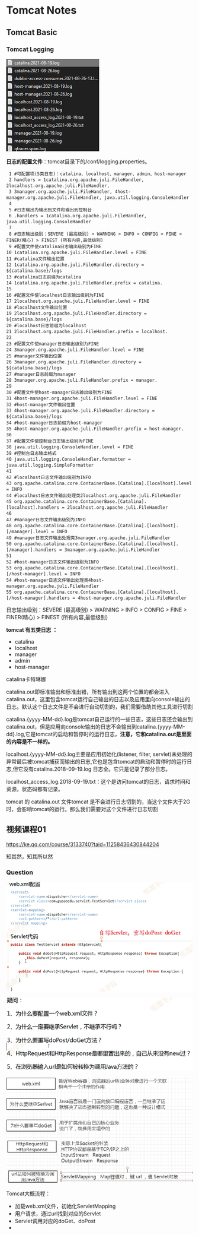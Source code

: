 # Tomcat Notes

## Tomcat Basic

### Tomcat Logging

![image-20210912194553805](TomcatNotes.assets/image-20210912194553805.png)

**日志的配置文件**：tomcat目录下的/conf/logging.properties。

```properties
 1 #可配置项(5类日志)：catalina、localhost、manager、admin、host-manager
 2 handlers = 1catalina.org.apache.juli.FileHandler, 2localhost.org.apache.juli.FileHandler,
 3 3manager.org.apache.juli.FileHandler, 4host-manager.org.apache.juli.FileHandler, java.util.logging.ConsoleHandler
 4 
 5 #日志输出为输出到文件和输出到控制台
 6 .handlers = 1catalina.org.apache.juli.FileHandler, java.util.logging.ConsoleHandler
 7 
 8 #日志输出级别：SEVERE (最高级别) > WARNING > INFO > CONFIG > FINE > FINER(精心) > FINEST (所有内容,最低级别)
 9 #配置文件使catalina日志输出级别为FINE
10 1catalina.org.apache.juli.FileHandler.level = FINE
11 #catalina文件输出位置
12 1catalina.org.apache.juli.FileHandler.directory = ${catalina.base}/logs
13 #catalina日志前缀为catalina
14 1catalina.org.apache.juli.FileHandler.prefix = catalina.
15 
16 #配置文件使localhost日志输出级别为FINE
17 2localhost.org.apache.juli.FileHandler.level = FINE
18 #localhost文件输出位置
19 2localhost.org.apache.juli.FileHandler.directory = ${catalina.base}/logs
20 #localhost日志前缀为localhost
21 2localhost.org.apache.juli.FileHandler.prefix = localhost.
22 
23 #配置文件使manager日志输出级别为FINE
24 3manager.org.apache.juli.FileHandler.level = FINE
25 #manager文件输出位置
26 3manager.org.apache.juli.FileHandler.directory = ${catalina.base}/logs
27 #manager日志前缀为manager
28 3manager.org.apache.juli.FileHandler.prefix = manager.
29 
30 #配置文件使host-manager日志输出级别为FINE
31 4host-manager.org.apache.juli.FileHandler.level = FINE
32 #host-manager文件输出位置
33 4host-manager.org.apache.juli.FileHandler.directory = ${catalina.base}/logs
34 #host-manager日志前缀为host-manager
35 4host-manager.org.apache.juli.FileHandler.prefix = host-manager.
36 
37 #配置文件使控制台日志输出级别为FINE
38 java.util.logging.ConsoleHandler.level = FINE
39 #控制台日志输出格式
40 java.util.logging.ConsoleHandler.formatter = java.util.logging.SimpleFormatter
41 
42 #localhost日志文件输出级别为INFO
43 org.apache.catalina.core.ContainerBase.[Catalina].[localhost].level = INFO
44 #localhost日志文件输出处理类2localhost.org.apache.juli.FileHandler
45 org.apache.catalina.core.ContainerBase.[Catalina].[localhost].handlers = 2localhost.org.apache.juli.FileHandler
46 
47 #manager日志文件输出级别为INFO
48 org.apache.catalina.core.ContainerBase.[Catalina].[localhost].[/manager].level = INFO
49 #manager日志文件输出处理类3manager.org.apache.juli.FileHandler
50 org.apache.catalina.core.ContainerBase.[Catalina].[localhost].[/manager].handlers = 3manager.org.apache.juli.FileHandler
51 
52 #host-manager日志文件输出级别为INFO
53 org.apache.catalina.core.ContainerBase.[Catalina].[localhost].[/host-manager].level = INFO
54 #host-manager日志文件输出处理类4host-manager.org.apache.juli.FileHandler
55 org.apache.catalina.core.ContainerBase.[Catalina].[localhost].[/host-manager].handlers = 4host-manager.org.apache.juli.FileHandler
```



日志输出级别：SEVERE (最高级别) > WARNING > INFO > CONFIG > FINE > FINER(精心) > FINEST (所有内容,最低级别)

**tomcat 有五类日志 ：**

- catalina
- localhost
- manager
- admin
- host-manager

catalina卡特琳娜

catalina.out即标准输出和标准出错，所有输出到这两个位置的都会进入catalina.out，这里包含tomcat运行自己输出的日志以及应用里向console输出的日志。默认这个日志文件是不会进行自动切割的，我们需要借助其他工具进行切割

catalina.{yyyy-MM-dd}.log是tomcat自己运行的一些日志，这些日志还会输出到catalina.out，但是应用向console输出的日志不会输出到catalina.{yyyy-MM-dd}.log,它是tomcat的启动和暂停时的运行日志，**注意，它和catalina.out是里面的内容是不一样的。**

localhost.{yyyy-MM-dd}.log主要是应用初始化(listener, filter, servlet)未处理的异常最后被tomcat捕获而输出的日志,它也是包含tomcat的启动和暂停时的运行日志,但它没有catalina.2018-09-19.log 日志全。它只是记录了部分日志。

localhost_access_log.2018-09-19.txt：这个是访问tomcat的日志，请求时间和资源，状态码都有记录。

tomcat 的 catalina.out 文件tomcat 是不会进行日志切割的，当这个文件大于2G 时，会影响tomcat的运行。那么我们需要对这个文件进行日志切割

## 视频课程01

https://ke.qq.com/course/3133740?taid=11258436430844204

知其然，知其所以然

### Question

![image-20210912184448792](TomcatNotes.assets/image-20210912184448792.png)

![image-20210912184524577](TomcatNotes.assets/image-20210912184524577.png)

![image-20210912185058716](TomcatNotes.assets/image-20210912185058716.png)



Tomcat大概流程：

- 加载web.xml文件，初始化ServletMapping
- 用户请求，通过url找到对应的Servlet
- Servlet调用对应的doGet、doPost
- 







